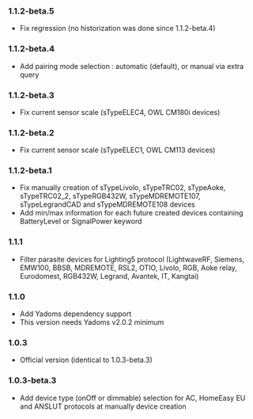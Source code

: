 ### 1.1.2-beta.5
* Fix regression (no historization was done since 1.1.2-beta.4)

### 1.1.2-beta.4
* Add pairing mode selection : automatic (default), or manual via extra query

### 1.1.2-beta.3
* Fix current sensor scale (sTypeELEC4, OWL CM180i devices)

### 1.1.2-beta.2
* Fix current sensor scale (sTypeELEC1, OWL CM113 devices)

### 1.1.2-beta.1
* Fix manually creation of sTypeLivolo, sTypeTRC02, sTypeAoke, sTypeTRC02_2, sTypeRGB432W, sTypeMDREMOTE107, sTypeLegrandCAD and sTypeMDREMOTE108 devices
* Add min/max information for each future created devices containing BatteryLevel or SignalPower keyword

### 1.1.1
* Filter parasite devices for Lighting5 protocol (LightwaveRF, Siemens, EMW100, BBSB, MDREMOTE, RSL2, OTIO, Livolo, RGB, Aoke relay, Eurodomest, RGB432W, Legrand, Avantek, IT, Kangtai)

### 1.1.0
* Add Yadoms dependency support
* This version needs Yadoms v2.0.2 minimum

### 1.0.3
* Official version (identical to 1.0.3-beta.3)

### 1.0.3-beta.3
* Add device type (onOff or dimmable) selection for AC, HomeEasy EU and ANSLUT protocols at manually device creation
